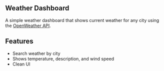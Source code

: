 ## **Weather Dashboard**

A simple weather dashboard that shows current weather for any city using the [OpenWeather API](https://openweathermap.org/api).

## Features
- Search weather by city
- Shows temperature, description, and wind speed
- Clean UI
